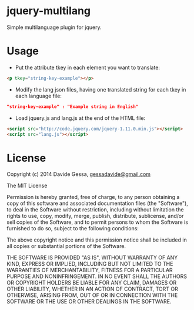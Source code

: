 jquery-multilang
================

Simple multilanguage plugin for jquery.


Usage
=====

* Put the attribute tkey in each element you want to translate:

```html
<p tkey="string-key-example"></p>
```


* Modify the lang json files, having one translated string for each tkey in 
each language file:

```json
"string-key-example" : "Example string in English"
```


* Load jquery.js and lang.js at the end of the HTML file:

```html
<script src="http://code.jquery.com/jquery-1.11.0.min.js"></script>
<script src="lang.js"></script>
```


License
=======

Copyright (c) 2014 Davide Gessa, gessadavide@gmail.com

The MIT License

Permission is hereby granted, free of charge, to any person obtaining a copy of this software and associated documentation files (the "Software"), to deal in the Software without restriction, including without limitation the rights to use, copy, modify, merge, publish, distribute, sublicense, and/or sell copies of the Software, and to permit persons to whom the Software is furnished to do so, subject to the following conditions:

The above copyright notice and this permission notice shall be included in all copies or substantial portions of the Software.

THE SOFTWARE IS PROVIDED "AS IS", WITHOUT WARRANTY OF ANY KIND, EXPRESS OR IMPLIED, INCLUDING BUT NOT LIMITED TO THE WARRANTIES OF MERCHANTABILITY, FITNESS FOR A PARTICULAR PURPOSE AND NONINFRINGEMENT. IN NO EVENT SHALL THE AUTHORS OR COPYRIGHT HOLDERS BE LIABLE FOR ANY CLAIM, DAMAGES OR OTHER LIABILITY, WHETHER IN AN ACTION OF CONTRACT, TORT OR OTHERWISE, ARISING FROM, OUT OF OR IN CONNECTION WITH THE SOFTWARE OR THE USE OR OTHER DEALINGS IN THE SOFTWARE.

